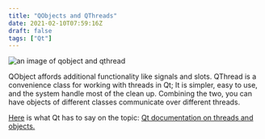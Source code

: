 ```yaml
---
title: "QObjects and QThreads"
date: 2021-02-10T07:59:16Z
draft: false
tags: ["Qt"]
---
```


![an image of qobject and qthread](/images/QObjects-and-QThread/Slide1.JPG)

QObject affords additional functionality like signals and slots. QThread is a convenience class for working with threads in Qt; It is simpler, easy to use, and the system handle most of the clean up. Combining the two, you can have objects of different classes communicate over different threads.

[Here](https://doc.qt.io/qt-5/threads-qobject.html) is what Qt has to say on the topic: [Qt documentation on threads and objects.](https://doc.qt.io/qt-5/threads-qobject.html)

